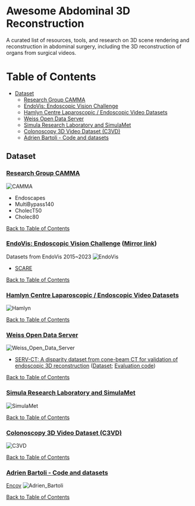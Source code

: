 # Awesome Abdominal 3D Reconstruction
A curated list of resources, tools, and research on 3D scene rendering and reconstruction in abdominal surgery, including the 3D reconstruction of organs from surgical videos.

# Table of Contents
- [Dataset](#dataset)
    - [Research Group CAMMA](#research-group-camma)
    - [EndoVis: Endoscopic Vision Challenge](#endovis-endoscopic-vision-challenge)
    - [Hamlyn Centre Laparoscopic / Endoscopic Video Datasets](#hamlyn-centre-laparoscopic-endoscopic-video-datasets)
    - [Weiss Open Data Server](#weiss-open-data-server)
    - [Simula Research Laboratory and SimulaMet](#simula-research-laboratory-and-simulamet)
    - [Colonoscopy 3D Video Dataset (C3VD)](#colonoscopy-3d-video-dataset-c3vd)
    - [Adrien Bartoli - Code and datasets](#adrien-bartoli---code-and-datasets)


## Dataset
<!-- -->
### [Research Group CAMMA](http://camma.u-strasbg.fr/datasets/)
![CAMMA](src/images/CAMMA.png)
+ Endoscapes
+ MultiBypass140
+ CholecT50
+ Cholec80

[Back to Table of Contents](#table-of-contents)


<!-- -->
### [EndoVis: Endoscopic Vision Challenge](https://endovis.org/) ([Mirror link](https://opencas.dkfz.de/endovis/))
Datasets from EndoVis 2015~2023
![EndoVis](src/images/EndoVis.png)
+ [SCARE](https://endovissub2019-scared.grand-challenge.org/)

[Back to Table of Contents](#table-of-contents)


<!-- -->
### [Hamlyn Centre Laparoscopic / Endoscopic Video Datasets](https://hamlyn.doc.ic.ac.uk/vision/)
![Hamlyn](src/images/Hamlyn.png)

[Back to Table of Contents](#table-of-contents)


<!-- -->
### [Weiss Open Data Server](https://www.ucl.ac.uk/interventional-surgical-sciences/weiss-open-research/weiss-open-data-server)
![Weiss_Open_Data_Server](src/images/Weiss_Open_Data_Server.png)
+ [SERV-CT: A disparity dataset from cone-beam CT for validation of endoscopic 3D reconstruction](https://www.ucl.ac.uk/interventional-surgical-sciences/weiss-open-research/weiss-open-data-server/serv-ct) ([Dataset](https://rdr.ucl.ac.uk/articles/dataset/SERV-CT_A_disparity_dataset_from_cone-beam_CT_for_validation_of_endoscopic_3D_reconstruction/26352199); [Evaluation code](https://github.com/surgical-vision/servcttk))

[Back to Table of Contents](#table-of-contents)


<!-- -->
### [Simula Research Laboratory and SimulaMet](https://datasets.simula.no/)
![SimulaMet](src/images/SimulaMet.png)

[Back to Table of Contents](#table-of-contents)


<!-- -->
### [Colonoscopy 3D Video Dataset (C3VD)](https://durrlab.github.io/C3VD/)
![C3VD](src/images/C3VD.png)

[Back to Table of Contents](#table-of-contents)


<!-- -->
### [Adrien Bartoli - Code and datasets](https://encov.ip.uca.fr/ab/code_and_datasets/index.php)
[Encov](https://encov.ip.uca.fr/)
![Adrien_Bartoli](src/images/Adrien_Bartoli.png)

[Back to Table of Contents](#table-of-contents)
